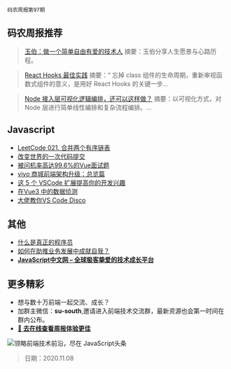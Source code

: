 `码农周报第97期`

## 码农周报推荐

> [玉伯：做一个简单自由有爱的技术人](https://segmentfault.com/a/1190000022676508)
> 摘要：玉伯分享人生愿景与心路历程。


> [React Hooks 最佳实践](https://juejin.im/post/5ec7372cf265da76de5cd0c9)
> 摘要：“ 忘掉 class 组件的生命周期，重新审视函数式组件的意义，是用好 React Hooks 的关键一步…

> [Node 接入层可视化逻辑编排，还可以这样做？](https://www.yuque.com/artist/blog/pfmogu)
> 摘要：以可视化方式，对 Node 层进行简单线性编排和复杂流程编排。…




## Javascript

- [LeetCode 021. 合并两个有序链表](https://www.javascriptc.com/4381.html)
- [改变世界的一次代码提交](https://hutusi.com/articles/the-greatest-git-commit)
- [被问机率高达99.6%的Vue面试题](https://www.javascriptc.com/2550.html)
- [vivo 商城前端架构升级：总览篇](https://mp.weixin.qq.com/s/vD9yvYNaxTQBLABik6aqNg)
- [这 5 个 VSCode 扩展提高你的开发兴趣](https://www.javascriptc.com/4054.html)
- [在Vue3 中的数据侦测](https://www.javascriptc.com/4154.html)
- [大佬教你VS Code Disco](https://www.javascriptc.com/4271.html)


## 其他

- [什么是真正的程序员](https://mp.weixin.qq.com/s/5W7EQoiT9f8MlGUjJTn4_w)
- [如何在助推业务发展中成就自我？](https://mp.weixin.qq.com/s/OYl8xOyzNScgEzJoYWtHZg)
- **[JavaScript中文网 – 全球极客挚爱的技术成长平台](https://www.javascriptc.com/special/leetcode)**


## 更多精彩

- 想与数十万前端一起交流、成长？
- 加群主微信：**su-south**,邀请进入前端技术交流群，最新资源也会第一时间在群内公布。
- **[:lollipop: 去在线查看周报体验更佳](https://www.javascriptc.com/category/javascript-weekly)**

![领略前端技术前沿，尽在 JavaScript头条](https://user-images.githubusercontent.com/18324563/100540104-2b5d5a00-3276-11eb-90b4-1a8d6a4444b8.png)

> 日期：2020.11.08
